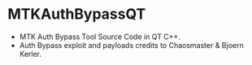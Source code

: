 # MTKAuthBypassQT
* MTK Auth Bypass Tool Source Code in QT C++.
* Auth Bypass exploit and payloads credits to Chaosmaster & Bjoern Kerler.

